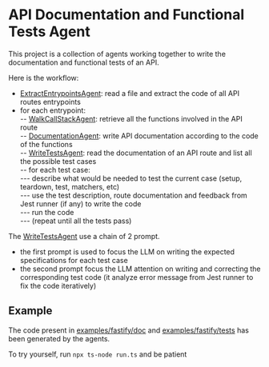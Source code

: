 # API Documentation and Functional Tests Agent

This project is a collection of agents working together to write the documentation and functional tests of an API.

Here is the workflow:
 - [ExtractEntrypointsAgent](ExtractEntrypointsAgent.ts): read a file and extract the code of all API routes entrypoints  
 - for each entrypoint:  
 -- [WalkCallStackAgent](WalkCallStackAgent.ts): retrieve all the functions involved in the API route  
 -- [DocumentationAgent](DocumentationAgent.ts): write API documentation according to the code of the functions  
 -- [WriteTestsAgent](WriteTestsAgent.ts): read the documentation of an API route and list all the possible test cases  
 -- for each test case:  
 --- describe what would be needed to test the current case (setup, teardown, test, matchers, etc)  
 --- use the test description, route documentation and feedback from Jest runner (if any) to write the code  
 --- run the code  
 --- (repeat until all the tests pass)  

The [WriteTestsAgent](WriteTestsAgent.ts) use a chain of 2 prompt.  
 - the first prompt is used to focus the LLM on writing the expected specifications for each test case  
 - the second prompt focus the LLM attention on writing and correcting the corresponding test code (it analyze error message from Jest runner to fix the code iteratively)  

## Example

The code present in [examples/fastify/doc](examples/fastify/doc) and [examples/fastify/tests](examples/fastify/tests) has been generated by the agents.

To try yourself, run `npx ts-node run.ts` and be patient 
